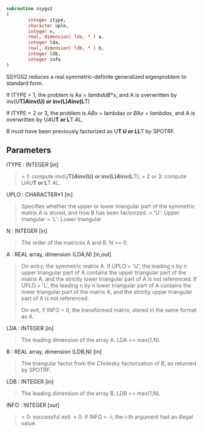 ```fortran
subroutine ssygs2
(
        integer itype,
        character uplo,
        integer n,
        real, dimension( lda, * ) a,
        integer lda,
        real, dimension( ldb, * ) b,
        integer ldb,
        integer info
)
```

SSYGS2 reduces a real symmetric-definite generalized eigenproblem
to standard form.

If ITYPE = 1, the problem is A*x = lambda*B*x,
and A is overwritten by inv(U**T)*A*inv(U) or inv(L)*A*inv(L**T)

If ITYPE = 2 or 3, the problem is A*B*x = lambda*x or
B*A*x = lambda*x, and A is overwritten by U*A*U**T or L**T *A*L.

B must have been previously factorized as U**T *U or L*L**T by SPOTRF.

## Parameters
ITYPE : INTEGER [in]
> = 1: compute inv(U**T)*A*inv(U) or inv(L)*A*inv(L**T);
> = 2 or 3: compute U*A*U**T or L**T *A*L.

UPLO : CHARACTER*1 [in]
> Specifies whether the upper or lower triangular part of the
> symmetric matrix A is stored, and how B has been factorized.
> = 'U':  Upper triangular
> = 'L':  Lower triangular

N : INTEGER [in]
> The order of the matrices A and B.  N >= 0.

A : REAL array, dimension (LDA,N) [in,out]
> On entry, the symmetric matrix A.  If UPLO = 'U', the leading
> n by n upper triangular part of A contains the upper
> triangular part of the matrix A, and the strictly lower
> triangular part of A is not referenced.  If UPLO = 'L', the
> leading n by n lower triangular part of A contains the lower
> triangular part of the matrix A, and the strictly upper
> triangular part of A is not referenced.
> 
> On exit, if INFO = 0, the transformed matrix, stored in the
> same format as A.

LDA : INTEGER [in]
> The leading dimension of the array A.  LDA >= max(1,N).

B : REAL array, dimension (LDB,N) [in]
> The triangular factor from the Cholesky factorization of B,
> as returned by SPOTRF.

LDB : INTEGER [in]
> The leading dimension of the array B.  LDB >= max(1,N).

INFO : INTEGER [out]
> = 0:  successful exit.
> < 0:  if INFO = -i, the i-th argument had an illegal value.
